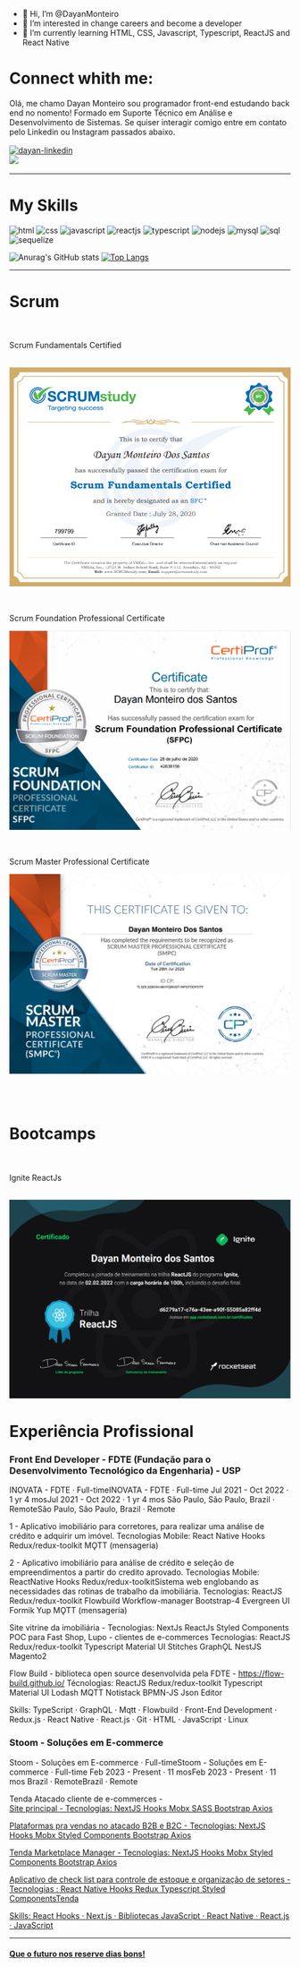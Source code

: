 - 👋 Hi, I’m @DayanMonteiro
- 👀 I’m interested in change careers and become a developer
- 🌱 I’m currently learning HTML, CSS, Javascript, Typescript, ReactJS and React Native

# Connect whith me:

Olá, me chamo Dayan Monteiro sou programador front-end estudando back end no nomento!
Formado em Suporte Técnico em Análise e Desenvolvimento de Sistemas.
Se quiser interagir comigo entre em contato pelo Linkedin ou Instagram passados abaixo.

<a href="https://www.linkedin.com/in/dayan-monteiro-dos-santos/" target="_blank">
<img align="center" alt="dayan-linkedin" height="30" widdth="40" src="https://cdn.jsdelivr.net/gh/devicons/devicon/icons/linkedin/linkedin-original.svg" style="max-width:100%;">
</a>
<br />
<a href="https://www.instagram.com/dayan_monteiro/" target="_blank">
<img src="https://img.shields.io/badge/Instagram-E4405F?style=for-the-badge&logo=instagram&logoColor=white" />
</a>
<br />


<hr />

# My Skills

<img src="https://cdn.jsdelivr.net/gh/devicons/devicon/icons/html5/html5-original.svg" alt="html" widtf="40" height="40" style="max-width:100%;"></img>
<img src="https://cdn.jsdelivr.net/gh/devicons/devicon/icons/css3/css3-original.svg" alt="css" widtf="40" height="40" style="max-width:100%;"></img>
<img src="https://cdn.jsdelivr.net/gh/devicons/devicon/icons/javascript/javascript-original.svg" alt="javascript" widtf="40" height="40" style="max-width:100%;"></img>
<img src="https://cdn.jsdelivr.net/gh/devicons/devicon/icons/react/react-original.svg" alt="reactjs" widtf="40" height="40" style="max-width:100%;"></img>
<img src="https://cdn.jsdelivr.net/gh/devicons/devicon/icons/typescript/typescript-original.svg" alt="typescript" widtf="40" height="40" style="max-width:100%;"></img>
<img src="https://cdn.jsdelivr.net/gh/devicons/devicon/icons/nodejs/nodejs-original.svg" alt="nodejs" widtf="40" height="40" style="max-width:100%;"></img>
<img src="https://cdn.icon-icons.com/icons2/2415/PNG/512/mysql_original_wordmark_logo_icon_146417.png" alt="mysql" widtf="40" height="40" style="max-width:100%;"></img>
<img src="https://cdn.icon-icons.com/icons2/627/PNG/512/sql-document-outlined-interface-symbol_icon-icons.com_57504.png" alt="sql" widtf="40" height="40" style="max-width:100%;"></img>
<img src="https://cdn.icon-icons.com/icons2/2415/PNG/512/sequelize_original_wordmark_logo_icon_146349.png" alt="sequelize" widtf="40" height="40" style="max-width:100%;"></img>

![Anurag's GitHub stats](https://github-readme-stats.vercel.app/api?username=DayanMonteiro&show_icons=true&theme=radical)
[![Top Langs](https://github-readme-stats.vercel.app/api/top-langs/?username=DayanMonteiro)](https://github.com/DayanMonteiro/github-readme-stats)


<hr />

# Scrum
<br />
<br />
Scrum Fundamentals Certified
<br />
<br />

![SFC](https://github.com/DayanMonteiro/Imagens/blob/master/img/perfil/SFC.png)

<br />

Scrum Foundation Professional Certificate
<br />

![SFPC](https://github.com/DayanMonteiro/Imagens/blob/master/img/perfil/SFPC.png)

<br />

Scrum Master Professional Certificate
<br />

![SMPC](https://github.com/DayanMonteiro/Imagens/blob/master/img/perfil/SMPC.png)

<br />
<br />

# Bootcamps

<br />
<br />
Ignite ReactJs
<br />
<br />

![ReactJs](https://github.com/DayanMonteiro/Imagens/blob/master/img/perfil/Ignite-ReactJS.png)

# Experiência Profissional 

### Front End Developer - FDTE (Fundação para o Desenvolvimento Tecnológico da Engenharia) - USP

INOVATA - FDTE · Full-timeINOVATA - FDTE · Full-time
Jul 2021 - Oct 2022 · 1 yr 4 mosJul 2021 - Oct 2022 · 1 yr 4 mos
São Paulo, São Paulo, Brazil · RemoteSão Paulo, São Paulo, Brazil · Remote

1 - Aplicativo imobiliário para corretores, para realizar uma análise de crédito e adquirir um imóvel.
Tecnologias Mobile:
React Native
Hooks
Redux/redux-toolkit
MǪTT (mensageria)

2 - Aplicativo imobiliário para análise de crédito e seleção de empreendimentos a partir do credito aprovado.
Tecnologias Mobile:
ReactNative
Hooks
Redux/redux-toolkitSistema web englobando as necessidades das rotinas de trabalho da imobiliária.
Tecnologias:
ReactJS
Redux/redux-toolkit
Flowbuild
Workflow-manager
Bootstrap-4
Evergreen UI
Formik
Yup
MǪTT (mensageria)

Site vitrine da imobiliária -
Tecnologias:
NextJs
ReactJs
Styled Components
POC para Fast Shop, Lupo - clientes de e-commerces
Tecnologias:
ReactJS
Redux/redux-toolkit
Typescript
Material UI
Stitches
GraphǪL
NestJS
Magento2

Flow Build - biblioteca open source desenvolvida pela FDTE - https://flow-build.github.io/
Técnologias:
ReactJS
Redux/redux-toolkit
Typescript
Material UI
Lodash
MQTT
Notistack
BPMN-JS
Json Editor

Skills: TypeScript · GraphQL · Mqtt · Flowbuild · Front-End Development · Redux.js · React Native · React.js · Git · HTML · JavaScript · Linux


### Stoom - Soluções em E-commerce

Stoom - Soluções em E-commerce · Full-timeStoom - Soluções em E-commerce · Full-time
Feb 2023 - Present · 11 mosFeb 2023 - Present · 11 mos
Brazil · RemoteBrazil · Remote

Tenda Atacado cliente de e-commerces -    <a href="https://www.tendaatacado.com.br/" target="_blank">   
Site principal - Tecnologias:
NextJS
Hooks
Mobx
SASS
Bootstrap
Axios

Plataformas pra vendas no atacado B2B e B2C - Tecnologias:
NextJS
Hooks
Mobx
Styled Components
Bootstrap
Axios

Tenda Marketplace Manager - Tecnologias:
NextJS
Hooks
Mobx
Styled Components
Bootstrap
Axios

Aplicativo de check list para controle de estoque e organização de setores - Tecnologias :
React Native
Hooks
Redux
Typescript
Styled ComponentsTenda 

Skills: React Hooks · Next.js · Bibliotecas JavaScript · React Native · React.js · JavaScript


<hr />

#### Que o futuro nos reserve dias bons!
